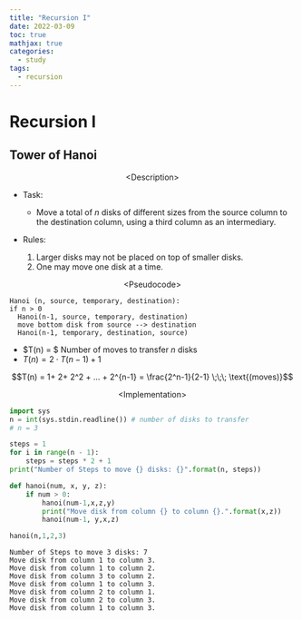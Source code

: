 ```yaml
---
title: "Recursion I"
date: 2022-03-09
toc: true
mathjax: true
categories:
  - study
tags:
  - recursion
---
```


# Recursion I

## Tower of Hanoi

$$\text{<Description>}$$

+ Task: 
  + Move a total of $n$ disks of different sizes from the source column to the destination column, using a third column as an intermediary.

+ Rules:
  1. Larger disks may not be placed on top of smaller disks.
  2. One may move one disk at a time. 



$$\text{<Pseudocode>}$$

```
Hanoi (n, source, temporary, destination):
if n > 0
  Hanoi(n-1, source, temporary, destination)
  move bottom disk from source --> destination
  Hanoi(n-1, temporary, destination, source)
```





+ $T(n) = $ Number of moves to transfer $n$ disks 
+ $T(n) = 2 \cdot T(n-1) + 1$

$$$$

$$T(n) = 1+ 2+ 2^2 + ... + 2^{n-1} = \frac{2^n-1}{2-1} \;\;\; \text{(moves)}$$ 



$$\text{<Implementation>}$$


```python
import sys
n = int(sys.stdin.readline()) # number of disks to transfer
# n = 3

steps = 1
for i in range(n - 1):
    steps = steps * 2 + 1
print("Number of Steps to move {} disks: {}".format(n, steps))

def hanoi(num, x, y, z):
    if num > 0:
        hanoi(num-1,x,z,y)
        print("Move disk from column {} to column {}.".format(x,z))
        hanoi(num-1, y,x,z)

hanoi(n,1,2,3)
```

    Number of Steps to move 3 disks: 7
    Move disk from column 1 to column 3.
    Move disk from column 1 to column 2.
    Move disk from column 3 to column 2.
    Move disk from column 1 to column 3.
    Move disk from column 2 to column 1.
    Move disk from column 2 to column 3.
    Move disk from column 1 to column 3.
    
